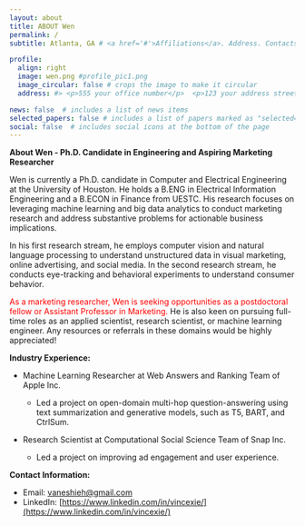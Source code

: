 ```yaml
---
layout: about
title: ABOUT Wen
permalink: /
subtitle: Atlanta, GA # <a href='#'>Affiliations</a>. Address. Contacts. Moto. Etc.

profile:
  align: right
  image: wen.png #profile_pic1.png
  image_circular: false # crops the image to make it circular
  address: #> <p>555 your office number</p>  <p>123 your address street</p> <p>Your City, State 12345</p>

news: false  # includes a list of news items
selected_papers: false # includes a list of papers marked as "selected={true}"
social: false  # includes social icons at the bottom of the page
---
```

**About Wen - Ph.D. Candidate in Engineering and Aspiring Marketing Researcher**

Wen is currently a Ph.D. candidate in Computer and Electrical Engineering at the University of Houston. He holds a B.ENG in Electrical Information Engineering and a B.ECON in Finance from UESTC. His research focuses on leveraging machine learning and big data analytics to conduct marketing research and address substantive problems for actionable business implications. 

In his first research stream, he employs computer vision and natural language processing to understand unstructured data in visual marketing, online advertising, and social media. In the second research stream, he conducts eye-tracking and behavioral experiments to understand consumer behavior. 

<span style="color: red">As a marketing researcher, Wen is seeking opportunities as a postdoctoral fellow or Assistant Professor in Marketing.</span> He is also keen on pursuing full-time roles as an applied scientist, research scientist, or machine learning engineer. Any resources or referrals in these domains would be highly appreciated!

**Industry Experience:**
- Machine Learning Researcher at Web Answers and Ranking Team of Apple Inc.
  - Led a project on open-domain multi-hop question-answering using text summarization and generative models, such as T5, BART, and CtrlSum.

- Research Scientist at Computational Social Science Team of Snap Inc.
  - Led a project on improving ad engagement and user experience.

**Contact Information:**
- Email: [vaneshieh@gmail.com](mailto:vaneshieh@gmail.com)
- LinkedIn: [https://www.linkedin.com/in/vincexie/](https://www.linkedin.com/in/vincexie/)


